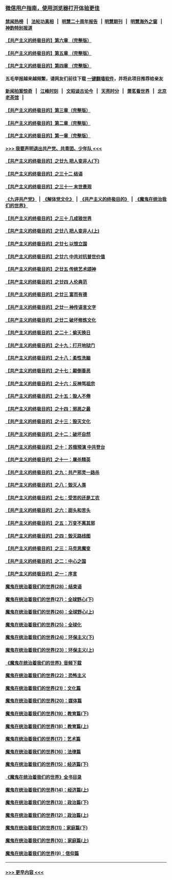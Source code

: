 ### [微信用户指南，使用浏览器打开体验更佳](https://github.com/gfw-breaker/banned-news1/blob/master/indexes/wechat-guide.md?t=0)
#### [禁闻热榜](热点新闻.md?t=0)  &nbsp;&nbsp;|&nbsp;&nbsp; [法轮功真相](https://github.com/gfw-breaker/truth/blob/master/README.md?t=0) &nbsp;&nbsp;|&nbsp;&nbsp; [明慧二十周年报告](https://github.com/gfw-breaker/mh-reports/blob/master/README.md?t=0) &nbsp;&nbsp;|&nbsp;&nbsp;[明慧期刊](https://github.com/gfw-breaker/mh-qikan) &nbsp;&nbsp;|&nbsp;&nbsp; [明慧海外之窗](https://github.com/gfw-breaker/mh-news/blob/master/README.md?t=0) &nbsp;&nbsp;|&nbsp;&nbsp; [神韵特别报道](https://github.com/gfw-breaker/mh-news/blob/master/shenyun.md?t=0)
#### [【共产主义的终极目的】第六章 （完整版）](../pages/nsc422/n11428913.md?t=02051655) 
#### [【共产主义的终极目的】第五章 （完整版）](../pages/nsc422/n11428912.md?t=02051655) 
#### [【共产主义的终极目的】第四章 （完整版）](../pages/nsc422/n11428907.md?t=02051655) 
#### 五毛举报越来越频繁，请网友们前往下载 [一键翻墙软件](https://github.com/gfw-breaker/ssr-accounts)，并将此项目推荐给亲友
#### [新闻拍案惊奇](https://github.com/gfw-breaker/banned-news1/blob/master/pages/link4.md) &nbsp;&nbsp;|&nbsp;&nbsp; [江峰时刻](https://github.com/gfw-breaker/banned-news1/blob/master/pages/link4.md) &nbsp;&nbsp;|&nbsp;&nbsp; [文昭谈古论今](https://github.com/gfw-breaker/banned-news1/blob/master/pages/link4.md) &nbsp;&nbsp;|&nbsp;&nbsp; [天亮时分](https://github.com/gfw-breaker/banned-news1/blob/master/pages/link4.md) &nbsp;&nbsp;|&nbsp;&nbsp; [萧茗看世界](https://github.com/gfw-breaker/banned-news1/blob/master/pages/link4.md) &nbsp;&nbsp;|&nbsp;&nbsp; [北京老茶馆](https://github.com/gfw-breaker/banned-news1/blob/master/pages/link4.md) &nbsp;&nbsp;|&nbsp;&nbsp; 
#### [【共产主义的终极目的】第三章（完整版）](../pages/nsc422/n11428848.md?t=02051655) 
#### [【共产主义的终极目的】第二章（完整版）](../pages/nsc422/n11428831.md?t=02051655) 
#### [【共产主义的终极目的】第一章（完整版）](../pages/nsc422/n11417651.md?t=02051655) 
#### [>>> 我要声明退出共产党、共青团、少年队 <<<](https://github.com/begood0513/goodnews/blob/master/quit/letter.md) 
#### [【共产主义的终极目的】之廿九 把人变非人(下)](../pages/nsc422/n11344140.md?t=02051655) 
#### [【共产主义的终极目的】之三十二 结语](../pages/nsc422/n11360535.md?t=02051655) 
#### [【共产主义的终极目的】之三十一 末世景观](../pages/nsc422/n11351129.md?t=02051655) 
#### [《九评共产党》](https://github.com/begood0513/9ping.md/blob/master/README.md) &nbsp;|&nbsp; [《解体党文化》](../../../../jtdwh.md/blob/master/README.md)  &nbsp;|&nbsp; [《共产主义的终极目的》](../../../../gczydzjmd.md/blob/master/README.md) &nbsp;|&nbsp; [《魔鬼在统治我们的世界》](../../../../mgztzwmdsj.md/blob/master/README.md) 
#### [【共产主义的终极目的】之三十 几成狼世界](../pages/nsc422/n11348280.md?t=02051655) 
#### [【共产主义的终极目的】之廿八 把人变非人(上)](../pages/nsc422/n11340492.md?t=02051655) 
#### [【共产主义的终极目的】之廿七 以恨立国](../pages/nsc422/n11336944.md?t=02051655) 
#### [【共产主义的终极目的】之廿六 中共对抗普世价值](../pages/nsc422/n11324785.md?t=02051655) 
#### [【共产主义的终极目的】之廿五 传统艺术颂神](../pages/nsc422/n11296396.md?t=02051655) 
#### [【共产主义的终极目的】之廿四 人伦典范](../pages/nsc422/n11296397.md?t=02051655) 
#### [【共产主义的终极目的】之廿三 富而有德](../pages/nsc422/n11283598.md?t=02051655) 
#### [【共产主义的终极目的】之廿一 神传语言文字](../pages/nsc422/n11263265.md?t=02051655) 
#### [【共产主义的终极目的】之廿二 破坏修炼文化](../pages/nsc422/n11245728.md?t=02051655) 
#### [【共产主义的终极目的】之二十：偷天换日](../pages/nsc422/n11238846.md?t=02051655) 
#### [【共产主义的终极目的】之十九：打开地狱门](../pages/nsc422/n11206376.md?t=02051655) 
#### [【共产主义的终极目的】之十八：柔性洗脑](../pages/nsc422/n11199994.md?t=02051655) 
#### [【共产主义的终极目的】之十七：颠倒善恶](../pages/nsc422/n11179782.md?t=02051655) 
#### [【共产主义的终极目的】之十六：反神骂祖宗](../pages/nsc422/n11166798.md?t=02051655) 
#### [【共产主义的终极目的】之十五：毁人不倦](../pages/nsc422/n11166792.md?t=02051655) 
#### [【共产主义的终极目的】之十四：邪恶之最](../pages/nsc422/n11150249.md?t=02051655) 
#### [【共产主义的终极目的】之十三：毁灭文化](../pages/nsc422/n11135227.md?t=02051655) 
#### [【共产主义的终极目的】之十二：破坏自然](../pages/nsc422/n11135214.md?t=02051655) 
#### [【共产主义的终极目的】之十：苏俄预演 中共登台](../pages/nsc422/n11118424.md?t=02051655) 
#### [【共产主义的终极目的】之十一：屠杀精英](../pages/nsc422/n11118442.md?t=02051655) 
#### [【共产主义的终极目的】之九：共产邪灵一路杀](../pages/nsc422/n11114139.md?t=02051655) 
#### [【共产主义的终极目的】之八：毁灭人类](../pages/nsc422/n11108503.md?t=02051655) 
#### [【共产主义的终极目的】之七：受苦的还是工农](../pages/nsc422/n11101809.md?t=02051655) 
#### [【共产主义的终极目的】之六：甜头和苦头](../pages/nsc422/n11096971.md?t=02051655) 
#### [【共产主义的终极目的】之五：万变不离其邪](../pages/nsc422/n11091285.md?t=02051655) 
#### [【共产主义的终极目的】之四：毁灭路线图](../pages/nsc422/n11086284.md?t=02051655) 
#### [【共产主义的终极目的】之三：马克思魔变](../pages/nsc422/n11061941.md?t=02051655) 
#### [【共产主义的终极目的】之二：中心之国](../pages/nsc422/n11047728.md?t=02051655) 
#### [【共产主义的终极目的】之一：序言](../pages/nsc422/n11086077.md?t=02051655) 
#### [魔鬼在统治着我们的世界(28)：结束语](../pages/nsc422/n10936246.md?t=02051655) 
#### [魔鬼在统治着我们的世界(27)：全球野心(下)](../pages/nsc422/n10928319.md?t=02051655) 
#### [魔鬼在统治着我们的世界(26)：全球野心(上)](../pages/nsc422/n10900318.md?t=02051655) 
#### [魔鬼在统治着我们的世界(25)：全球化](../pages/nsc422/n10788205.md?t=02051655) 
#### [魔鬼在统治着我们的世界(24)：环保主义(下)](../pages/nsc422/n10695307.md?t=02051655) 
#### [魔鬼在统治着我们的世界(23)：环保主义(上)](../pages/nsc422/n10688613.md?t=02051655) 
#### [《魔鬼在统治着我们的世界》音频下载](../pages/nsc422/n10635553.md?t=02051655) 
#### [魔鬼在统治着我们的世界(22)：恐怖主义](../pages/nsc422/n10614727.md?t=02051655) 
#### [魔鬼在统治着我们的世界(21)：文化篇](../pages/nsc422/n10597706.md?t=02051655) 
#### [魔鬼在统治着我们的世界(20)：媒体篇](../pages/nsc422/n10586579.md?t=02051655) 
#### [魔鬼在统治着我们的世界(19)：教育篇(下)](../pages/nsc422/n10564808.md?t=02051655) 
#### [魔鬼在统治着我们的世界(18)：教育篇(上)](../pages/nsc422/n10526970.md?t=02051655) 
#### [魔鬼在统治着我们的世界(17)：艺术篇](../pages/nsc422/n10499093.md?t=02051655) 
#### [魔鬼在统治着我们的世界(16)：法律篇](../pages/nsc422/n10485969.md?t=02051655) 
#### [魔鬼在统治着我们的世界(15)：经济篇(下)](../pages/nsc422/n10469975.md?t=02051655) 
#### [《魔鬼在统治着我们的世界》全书目录](../pages/nsc422/n10464261.md?t=02051655) 
#### [魔鬼在统治着我们的世界(14)：经济篇(上)](../pages/nsc422/n10457370.md?t=02051655) 
#### [魔鬼在统治着我们的世界(13)：政治篇(下)](../pages/nsc422/n10448270.md?t=02051655) 
#### [魔鬼在统治着我们的世界(12)：政治篇(上)](../pages/nsc422/n10444576.md?t=02051655) 
#### [魔鬼在统治着我们的世界(11)：家庭篇(下)](../pages/nsc422/n10440961.md?t=02051655) 
#### [魔鬼在统治着我们的世界(10)：家庭篇(上)](../pages/nsc422/n10435448.md?t=02051655) 
#### [魔鬼在统治着我们的世界(9)：信仰篇](../pages/nsc422/n10432159.md?t=02051655) 

----
#### [ >>> 更早内容 <<< ](../indexes/nsc422-earlier.md)
